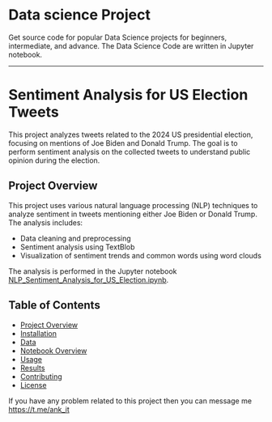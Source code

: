 # Data science Project 
Get source code for popular Data Science projects for beginners, intermediate, and advance. The Data Science Code are written in Jupyter notebook.

---

# Sentiment Analysis for US Election Tweets

This project analyzes tweets related to the 2024 US presidential election, focusing on mentions of Joe Biden and Donald Trump. The goal is to perform sentiment analysis on the collected tweets to understand public opinion during the election.

## Project Overview

This project uses various natural language processing (NLP) techniques to analyze sentiment in tweets mentioning either Joe Biden or Donald Trump. The analysis includes:
- Data cleaning and preprocessing
- Sentiment analysis using TextBlob
- Visualization of sentiment trends and common words using word clouds

The analysis is performed in the Jupyter notebook [NLP_Sentiment_Analysis_for_US_Election.ipynb](NLP_Sentiment_Analysis_for_US_Election.ipynb).

## Table of Contents

- [Project Overview](#project-overview)
- [Installation](#installation)
- [Data](#data)
- [Notebook Overview](#notebook-overview)
- [Usage](#usage)
- [Results](#results)
- [Contributing](#contributing)
- [License](#license)


If you have any problem related to this project then you can message me https://t.me/ank_it
